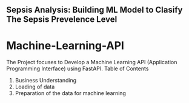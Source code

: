 ## **Sepsis Analysis: Building ML Model to Clasify The Sepsis Prevelence Level**
# Machine-Learning-API
The Project focuses to Develop a Machine Learning API (Application Programming Interface) using FastAPI.
Table of Contents
1. Business Understanding
2. Loading of data
3. Preparation of the data for machine learning 